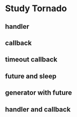 Study Tornado
=============

handler
-------

callback
--------

timeout callback
----------------

future and sleep
----------------

generator with future
---------------------

handler and callback
--------------------

